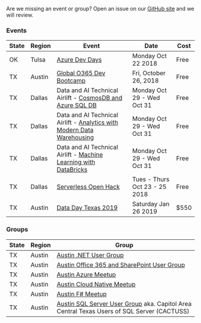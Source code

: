 Are we missing an event or group? Open an issue on our [GitHub site](https://github.com/southcentralcommunity/southcentralcommunity.github.io/issues) and we will review.


### Events

|State|Region|Event|Date|Cost|
|---|---|---|---|---|
|OK|Tulsa|[Azure Dev Days](http://azuredevdays.com)|Monday Oct 22 2018|Free|
|TX|Austin|[Global O365 Dev Bootcamp](https://www.eventbrite.com/e/office-365-developer-bootcamp-atx-tickets-48386711958)|Fri, October 26, 2018|Free|
|TX|Dallas|Data and AI Technical Airlift - [CosmosDB and Azure SQL DB](https://www.microsoftevents.com/profile/4953890)|Monday Oct 29 - Wed Oct 31|Free|
|TX|Dallas|Data and AI Technical Airlift - [Analytics with Modern Data Warehousing](https://www.microsoftevents.com/profile/form/index.cfm?PKformID=0x4955410abcd)|Monday Oct 29 - Wed Oct 31|Free|
|TX|Dallas|Data and AI Technical Airlift - [Machine Learning with DataBricks](https://www.microsoftevents.com/profile/form/index.cfm?PKformID=0x4966278abcd)|Monday Oct 29 - Wed Oct 31|Free|
|TX|Dallas|[Serverless Open Hack](https://www.microsoftevents.com/profile/form/index.cfm?PKformID=0x4714091abcd)|Tues - Thurs Oct 23 - 25 2018|Free|
|TX|Austin|[Data Day Texas 2019](http://datadaytexas.com/)|Saturday Jan 26 2019|$550|


### Groups

|State|Region|Group|
|---|---|---|
|TX|Austin|[Austin .NET User Group](http://adnug.org)|
|TX|Austin|[Austin Office 365 and SharePoint User Group](https://www.meetup.com/Austin-Office365-SharePoint-UserGroup)|
|TX|Austin|[Austin Azure Meetup](https://www.meetup.com/azureaustin/)|
|TX|Austin|[Austin Cloud Native Meetup](https://www.meetup.com/Austin-Cloud-Native-Meetup)|
|TX|Austin|[Austin F# Meetup](https://www.meetup.com/Austin-F-Meetup/)|
|TX|Austin|[Austin SQL Server User Group](https://www.meetup.com/Austin-SQL-Server-User-Group/) aka. Capitol Area Central Texas Users of SQL Server (CACTUSS)|